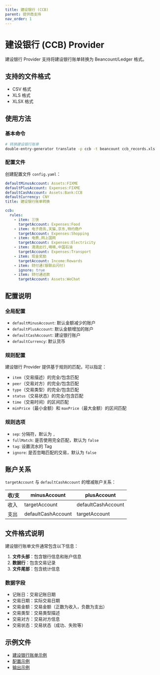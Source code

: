 ```yaml
---
title: 建设银行 (CCB)
parent: 提供商支持
nav_order: 1
---
```


# 建设银行 (CCB) Provider

建设银行 Provider 支持将建设银行账单转换为 Beancount/Ledger 格式。

## 支持的文件格式

- CSV 格式
- XLS 格式
- XLSX 格式

## 使用方法

### 基本命令

```bash
# 转换建设银行账单
double-entry-generator translate -p ccb -t beancount ccb_records.xls
```

### 配置文件

创建配置文件 `config.yaml`：

```yaml
defaultMinusAccount: Assets:FIXME
defaultPlusAccount: Expenses:FIXME
defaultCashAccount: Assets:Bank:CCB
defaultCurrency: CNY
title: 建设银行账单转换

ccb:
  rules:
    - item: 三快
      targetAccount: Expenses:Food
    - item: 电子商务,天猫,京东,特约商户
      targetAccount: Expenses:Shopping
    - item: 电费,网上国网
      targetAccount: Expenses:Electricity
    - item: 滴滴出行,嘀嘀,中国石油
      targetAccount: Expenses:Transport
    - item: 现金奖励
      targetAccount: Income:Rewards
    - item: 财付通(银联云闪付)
      ignore: true
    - item: 财付通还款
      targetAccount: Assets:WeChat
```

## 配置说明

### 全局配置

- `defaultMinusAccount`: 默认金额减少的账户
- `defaultPlusAccount`: 默认金额增加的账户
- `defaultCashAccount`: 建设银行账户
- `defaultCurrency`: 默认货币

### 规则配置

建设银行 Provider 提供基于规则的匹配，可以指定：

- `item`（交易描述）的完全/包含匹配
- `peer`（交易对方）的完全/包含匹配
- `type`（交易类型）的完全/包含匹配
- `status`（交易状态）的完全/包含匹配
- `time`（交易时间）的区间匹配
- `minPrice`（最小金额）和 `maxPrice`（最大金额）的区间匹配

### 规则选项

- `sep`: 分隔符，默认为 `,`
- `fullMatch`: 是否使用完全匹配，默认为 `false`
- `tag`: 设置流水的 Tag
- `ignore`: 是否忽略匹配的交易，默认为 `false`

## 账户关系

`targetAccount` 与 `defaultCashAccount` 的增减账户关系：

| 收/支 | minusAccount | plusAccount |
|-------|-------------|-------------|
| 收入 | targetAccount | defaultCashAccount |
| 支出 | defaultCashAccount | targetAccount |

## 文件格式说明

建设银行账单文件通常包含以下信息：

1. **文件头部**：包含银行信息和账户信息
2. **数据行**：包含交易记录
3. **文件尾部**：包含统计信息

### 数据字段

- 记账日：交易记账日期
- 交易日期：实际交易日期
- 交易金额：交易金额（正数为收入，负数为支出）
- 交易类型：交易类型描述
- 交易对方：交易对方信息
- 交易状态：交易状态（成功、失败等）

## 示例文件

- [建设银行账单示例](../../example/ccb/建设银行_xxxx_2025xxxx_2025xxxx.xls)
- [配置示例](../../example/ccb/config.yaml)
- [输出示例](../../example/ccb/example-ccb-output.beancount) 